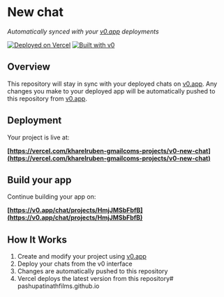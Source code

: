 # New chat

*Automatically synced with your [v0.app](https://v0.app) deployments*

[![Deployed on Vercel](https://img.shields.io/badge/Deployed%20on-Vercel-black?style=for-the-badge&logo=vercel)](https://vercel.com/kharelruben-gmailcoms-projects/v0-new-chat)
[![Built with v0](https://img.shields.io/badge/Built%20with-v0.app-black?style=for-the-badge)](https://v0.app/chat/projects/HmjJMSbFbfB)

## Overview

This repository will stay in sync with your deployed chats on [v0.app](https://v0.app).
Any changes you make to your deployed app will be automatically pushed to this repository from [v0.app](https://v0.app).

## Deployment

Your project is live at:

**[https://vercel.com/kharelruben-gmailcoms-projects/v0-new-chat](https://vercel.com/kharelruben-gmailcoms-projects/v0-new-chat)**

## Build your app

Continue building your app on:

**[https://v0.app/chat/projects/HmjJMSbFbfB](https://v0.app/chat/projects/HmjJMSbFbfB)**

## How It Works

1. Create and modify your project using [v0.app](https://v0.app)
2. Deploy your chats from the v0 interface
3. Changes are automatically pushed to this repository
4. Vercel deploys the latest version from this repository# pashupatinathfilms.github.io
